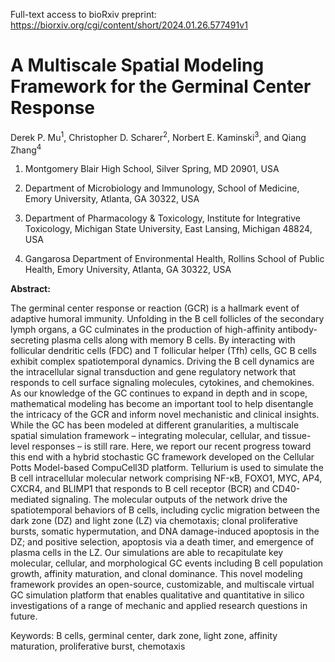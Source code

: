 Full-text access to bioRxiv preprint: https://biorxiv.org/cgi/content/short/2024.01.26.577491v1

# A Multiscale Spatial Modeling Framework for the Germinal Center Response

Derek P. Mu<sup>1</sup>, Christopher D. Scharer<sup>2</sup>, Norbert E. Kaminski<sup>3</sup>, and Qiang Zhang<sup>4</sup> 

1. Montgomery Blair High School, Silver Spring, MD 20901, USA

2. Department of Microbiology and Immunology, School of Medicine, Emory University, Atlanta, GA 30322, USA

3. Department of Pharmacology & Toxicology, Institute for Integrative Toxicology, Michigan State University, East Lansing, Michigan 48824, USA

4. Gangarosa Department of Environmental Health, Rollins School of Public Health, Emory University, Atlanta, GA 30322, USA
 

**Abstract:**

The germinal center response or reaction (GCR) is a hallmark event of adaptive humoral immunity. Unfolding in the B cell follicles of the secondary lymph organs, a GC culminates in the production of high-affinity antibody-secreting plasma cells along with memory B cells. By interacting with follicular dendritic cells (FDC) and T follicular helper (Tfh) cells, GC B cells exhibit complex spatiotemporal dynamics. Driving the B cell dynamics are the intracellular signal transduction and gene regulatory network that responds to cell surface signaling molecules, cytokines, and chemokines. As our knowledge of the GC continues to expand in depth and in scope, mathematical modeling has become an important tool to help disentangle the intricacy of the GCR and inform novel mechanistic and clinical insights. While the GC has been modeled at different granularities, a multiscale spatial simulation framework – integrating molecular, cellular, and tissue-level responses – is still rare. Here, we report our recent progress toward this end with a hybrid stochastic GC framework developed on the Cellular Potts Model-based CompuCell3D platform. Tellurium is used to simulate the B cell intracellular molecular network comprising NF-κB, FOXO1, MYC, AP4, CXCR4, and BLIMP1 that responds to B cell receptor (BCR) and CD40-mediated signaling. The molecular outputs of the network drive the spatiotemporal behaviors of B cells, including cyclic migration between the dark zone (DZ) and light zone (LZ) via chemotaxis; clonal proliferative bursts, somatic hypermutation, and DNA damage-induced apoptosis in the DZ; and positive selection, apoptosis via a death timer, and emergence of plasma cells in the LZ. Our simulations are able to recapitulate key molecular, cellular, and morphological GC events including B cell population growth, affinity maturation, and clonal dominance. This novel modeling framework provides an open-source, customizable, and multiscale virtual GC simulation platform that enables qualitative and quantitative in silico investigations of a range of mechanic and applied research questions in future.

Keywords: B cells, germinal center, dark zone, light zone, affinity maturation, proliferative burst, chemotaxis
